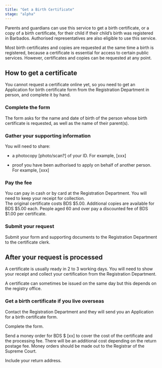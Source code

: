 ```yaml
---
title: "Get a Birth Certificate"
stage: "alpha"
---
```


Parents and guardians can use this service to get a birth certificate, or a copy of a birth certificate, for their child if their child’s birth was registered in Barbados. Authorised representatives are also eligible to use this service.

Most birth certificates and copies are requested at the same time a birth is registered, because a certificate is essential for access to certain public services. However, certificates and copies can be requested at any point.

## How to get a certificate

You cannot request a certificate online yet, so you need to get an Application for birth certificate form from the Registration Department in person, and complete it by hand.

### Complete the form

The form asks for the name and date of birth of the person whose birth certificate is requested, as well as the name of their parent(s).

### Gather your supporting information

You will need to share:

- a photocopy \[photo/scan?] of your ID. For example, \[xxx]

- proof you have been authorised to apply on behalf of another person. For example, \[xxx]

### Pay the fee

You can pay in cash or by card at the Registration Department. You will need to keep your receipt for collection.\
The original certificate costs BDS $5.00. Additional copies are available for BDS $5.00 each. People aged 60 and over pay a discounted fee of BDS $1.00 per certificate. 

### Submit your request

Submit your form and supporting documents to the Registration Department to the certificate clerk. 


## After your request is processed

A certificate is usually ready in 2 to 3 working days. You will need to show your receipt and collect your certification from the Registration Department.

A certificate can sometimes be issued on the same day but this depends on the registry office. 


### Get a birth certificate if you live overseas 

Contact the Registration Department and they will send you an Application for a birth certificate form.

Complete the form.

Send a money order for BDS $ \[xx] to cover the cost of the certificate and the processing fee. There will be an additional cost depending on the return postage fee. Money orders should be made out to the Registrar of the Supreme Court.

Include your return address.